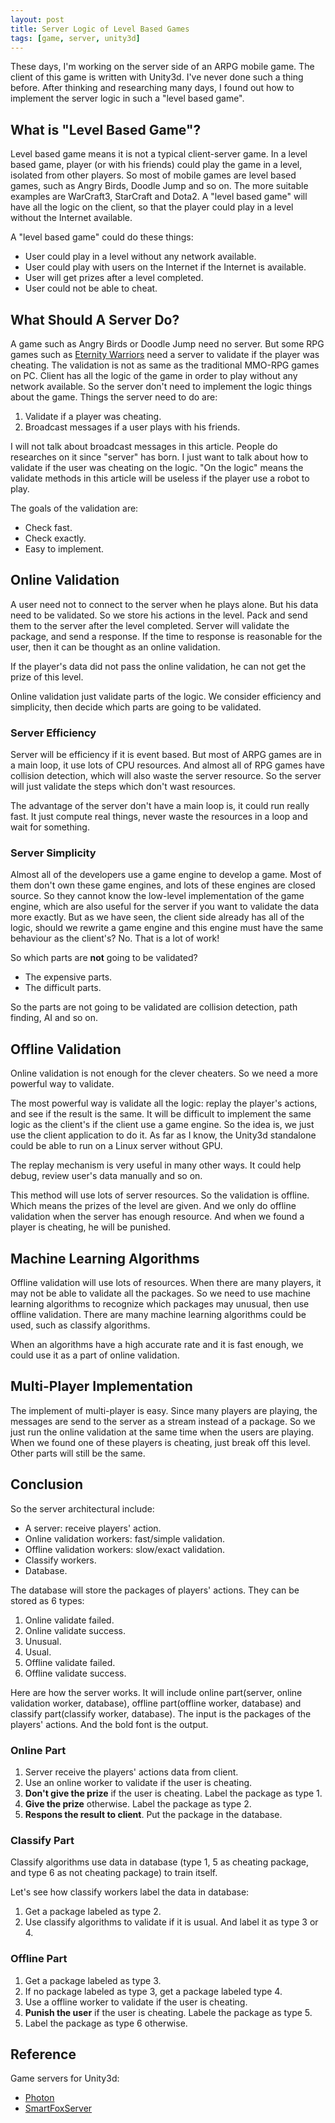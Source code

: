 ```yaml
---
layout: post
title: Server Logic of Level Based Games
tags: [game, server, unity3d]
---
```


These days, I'm working on the server side of an ARPG mobile game. The client of this game is written with Unity3d. I've never done such a thing before. After thinking and researching many days, I found out how to implement the server logic in such a "level based game".

What is "Level Based Game"?
------------------------------

Level based game means it is not a typical client-server game. In a level based game, player (or with his friends) could play the game in a level, isolated from other players. So most of mobile games are level based games, such as Angry Birds, Doodle Jump and so on. The more suitable examples are WarCraft3, StarCraft and Dota2. A "level based game" will have all the logic on the client, so that the player could play in a level without the Internet available.

A "level based game" could do these things:

* User could play in a level without any network available.
* User could play with users on the Internet if the Internet is available.
* User will get prizes after a level completed.
* User could not be able to cheat.

What Should A Server Do?
-------------------------------

A game such as Angry Birds or Doodle Jump need no server. But some RPG games such as [Eternity Warriors](https://www.youtube.com/watch?v=QRvD5Om6w3c) need a server to validate if the player was cheating. The validation is not as same as the traditional MMO-RPG games on PC. Client has all the logic of the game in order to play without any network available. So the server don't need to implement the logic things about the game. Things the server need to do are:

1. Validate if a player was cheating.
2. Broadcast messages if a user plays with his friends.

I will not talk about broadcast messages in this article.  People do researches on it since "server" has born. I just want to talk about how to validate if the user was cheating on the logic. "On the logic" means the validate methods in this article will be useless if the player use a robot to play.

The goals of the validation are:

* Check fast.
* Check exactly.
* Easy to implement.

Online Validation
--------------------------------

A user need not to connect to the server when he plays alone. But his data need to be validated. So we store his actions in the level. Pack and send them to the server after the level completed. Server will validate the package, and send a response. If the time to response is reasonable for the user, then it can be thought as an online validation.

If the player's data did not pass the online validation, he can not get the prize of this level.

Online validation just validate parts of the logic. We consider efficiency and simplicity, then decide which parts are going to be validated.

### Server Efficiency

Server will be efficiency if it is event based. But most of ARPG games are in a main loop, it use lots of CPU resources. And almost all of RPG games have collision detection, which will also waste the server resource. So the server will just validate the steps which don't wast resources.

The advantage of the server don't have a main loop is, it could run really fast. It just compute real things, never waste the resources in a loop and wait for something.

### Server Simplicity

Almost all of the developers use a game engine to develop a game. Most of them don't own these game engines, and lots of these engines are closed source. So they cannot know the low-level implementation of the game engine, which are also useful for the server if you want to validate the data more exactly. But as we have seen, the client side already has all of the logic, should we rewrite a game engine and this engine must have the same behaviour as the client's? No. That is a lot of work!

So which parts are **not** going to be validated?

* The expensive parts.
* The difficult parts.

So the parts are not going to be validated are collision detection, path finding, AI and so on.

Offline Validation
--------------------------------

Online validation is not enough for the clever cheaters. So we need a more powerful way to validate.

The most powerful way is validate all the logic: replay the player's actions, and see if the result is the same. It will be difficult to implement the same logic as the client's if the client use a game engine. So the idea is, we just use the client application to do it. As far as I know, the Unity3d standalone could be able to run on a Linux server without GPU.

The replay mechanism is very useful in many other ways. It could help debug, review user's data manually and so on.

This method will use lots of server resources. So the validation is offline. Which means the prizes of the level are given. And we only do offline validation when the server has enough resource. And when we found a player is cheating, he will be punished.

Machine Learning Algorithms
----------------------------------

Offline validation will use lots of resources. When there are many players, it may not be able to validate all the packages. So we need to use machine learning algorithms to recognize which packages may unusual, then use offline validation. There are many machine learning algorithms could be used, such as classify algorithms.

When an algorithms have a high accurate rate and it is fast enough, we could use it as a part of online validation.


Multi-Player Implementation
----------------------------------

The implement of multi-player is easy. Since many players are playing, the messages are send to the server as a stream instead of a package. So we just run the online validation at the same time when the users are playing. When we found one of these players is cheating, just break off this level. Other parts will still be the same.

Conclusion
------------------------------------

So the server architectural include:

* A server: receive players' action.
* Online validation workers: fast/simple validation.
* Offline validation workers: slow/exact validation.
* Classify workers.
* Database.

The database will store the packages of players' actions. They can be stored as 6 types:

1. Online validate failed.
2. Online validate success.
3. Unusual.
4. Usual.
5. Offline validate failed.
6. Offline validate success.

Here are how the server works. It will include online part(server, online validation worker, database), offline part(offline worker, database) and classify part(classify worker, database). The input is the packages of the players' actions. And the bold font is the output.

### Online Part

1. Server receive the players' actions data from client.
2. Use an online worker to validate if the user is cheating.
3. **Don't give the prize** if the user is cheating. Label the package as type 1.
4. **Give the prize** otherwise. Label the package as type 2.
5. **Respons the result to client**. Put the package in the database.

### Classify Part

Classify algorithms use data in database (type 1, 5 as cheating package, and type 6 as not cheating package) to train itself.

Let's see how classify workers label the data in database:

1. Get a package labeled as type 2.
2. Use classify algorithms to validate if it is usual. And label it as type 3 or 4.

### Offline Part

1. Get a package labeled as type 3.
2. If no package labeled as type 3, get a package labeled type 4.
3. Use a offline worker to validate if the user is cheating.
4. **Punish the user** if the user is cheating. Labele the package as type 5.
5. Label the package as type 6 otherwise.


Reference
-----------------------------------

Game servers for Unity3d:

* [Photon](http://cloud.exitgames.com/)
* [SmartFoxServer](http://www.smartfoxserver.com/)
